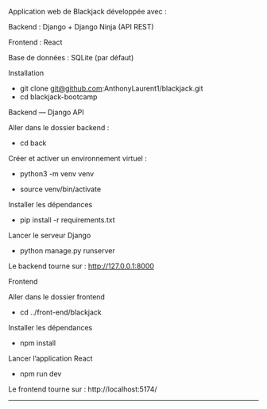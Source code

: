 Application web de Blackjack développée avec :

Backend : Django + Django Ninja (API REST)

Frontend : React

Base de données : SQLite (par défaut)

Installation

- git clone git@github.com:AnthonyLaurent1/blackjack.git
- cd blackjack-bootcamp

Backend — Django API

Aller dans le dossier backend :

- cd back

Créer et activer un environnement virtuel :

- python3 -m venv venv

- source venv/bin/activate

Installer les dépendances

- pip install -r requirements.txt

Lancer le serveur Django

- python manage.py runserver

Le backend tourne sur : http://127.0.0.1:8000

Frontend

Aller dans le dossier frontend

- cd ../front-end/blackjack

Installer les dépendances

- npm install

Lancer l’application React

- npm run dev

Le frontend tourne sur :  http://localhost:5174/


----------------------------------------------------------------------------------

